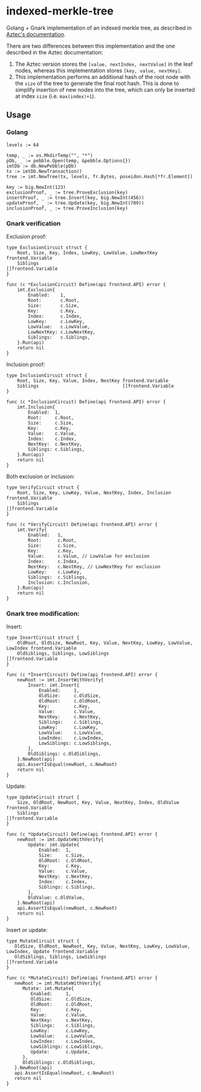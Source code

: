 # indexed-merkle-tree

Golang + Gnark implementation of an indexed merkle tree, as described in
[Aztec's documentation](https://docs.aztec.network/learn/concepts/storage/trees/indexed_merkle_tree).

There are two differences between this implementation and the one described in the Aztec documentation:
1. The Aztec version stores the `[value, nextIndex, nextValue]` in the leaf nodes, whereas this implementation 
   stores `[key, value, nextKey]`.
2. This implementation performs an additional hash of the root node with the `size` of the tree to generate the
   final root hash. This is done to simplify insertion of new nodes into the tree, which can only be inserted
   at index `size` (i.e. `max(index)+1`).

## Usage

### Golang

```golang
levels := 64

temp, _ := os.MkdirTemp("", "*")
pDb, _ := pebble.Open(temp, &pebble.Options{})
imtDb := db.NewPebble(pDb)
tx := imtDb.NewTransaction()
tree := imt.NewTree(tx, levels, fr.Bytes, poseidon.Hash[*fr.Element])

key := big.NewInt(123)
exclusionProof, _ := tree.ProveExclusion(key)
insertProof, _ := tree.Insert(key, big.NewInt(456))
updateProof, _ := tree.Update(key, big.NewInt(789))
inclusionProof, _ := tree.ProveInclusion(key)
```

### Gnark verification

Exclusion proof:
```golang
type ExclusionCircuit struct {
	Root, Size, Key, Index, LowKey, LowValue, LowNextKey frontend.Variable
	Siblings                                             []frontend.Variable
}

func (c *ExclusionCircuit) Define(api frontend.API) error {
    imt.Exclusion{
		Enabled:    1,
		Root:       c.Root,
		Size:       c.Size,
		Key:        c.Key,
		Index:      c.Index,
		LowKey:     c.LowKey,
		LowValue:   c.LowValue,
		LowNextKey: c.LowNextKey,
		Siblings:   c.Siblings,
	}.Run(api)
	return nil
}
```

Inclusion proof:
```golang
type InclusionCircuit struct {
	Root, Size, Key, Value, Index, NextKey frontend.Variable
	Siblings                               []frontend.Variable
}

func (c *InclusionCircuit) Define(api frontend.API) error {
    imt.Inclusion{
		Enabled:  1,
		Root:     c.Root,
		Size:     c.Size,
		Key:      c.Key,
		Value:    c.Value,
		Index:    c.Index,
		NextKey:  c.NextKey,
		Siblings: c.Siblings,
	}.Run(api)
	return nil
}
```

Both exclusion or inclusion:
```golang
type VerifyCircuit struct {
	Root, Size, Key, LowKey, Value, NextKey, Index, Inclusion frontend.Variable
	Siblings                                                  []frontend.Variable
}

func (c *VerifyCircuit) Define(api frontend.API) error {
    imt.Verify{
		Enabled:   1,
		Root:      c.Root,
		Size:      c.Size,
		Key:       c.Key,
		Value:     c.Value, // LowValue for exclusion
		Index:     c.Index,
		NextKey:   c.NextKey, // LowNextKey for exclusion
		LowKey:    c.LowKey,
		Siblings:  c.Siblings,
		Inclusion: c.Inclusion,
	}.Run(api)
	return nil
}
```

### Gnark tree modification:

Insert:
```golang
type InsertCircuit struct {
	OldRoot, OldSize, NewRoot, Key, Value, NextKey, LowKey, LowValue, LowIndex frontend.Variable
	OldSiblings, Siblings, LowSiblings                                         []frontend.Variable
}

func (c *InsertCircuit) Define(api frontend.API) error {
	newRoot := imt.InsertWithVerify{
		Insert: imt.Insert{
			Enabled:     1,
            OldSize:     c.OldSize,
			OldRoot:     c.OldRoot,
			Key:         c.Key,
			Value:       c.Value,
			NextKey:     c.NextKey,
			Siblings:    c.Siblings,
			LowKey:      c.LowKey,
			LowValue:    c.LowValue,
			LowIndex:    c.LowIndex,
			LowSiblings: c.LowSiblings,
		},
		OldSiblings: c.OldSiblings,
	}.NewRoot(api)
	api.AssertIsEqual(newRoot, c.NewRoot)
	return nil
}
```

Update:
```golang
type UpdateCircuit struct {
	Size, OldRoot, NewRoot, Key, Value, NextKey, Index, OldValue frontend.Variable
	Siblings                                                     []frontend.Variable
}

func (c *UpdateCircuit) Define(api frontend.API) error {
	newRoot := imt.UpdateWithVerify{
		Update: imt.Update{
			Enabled:  1,
			Size:     c.Size,
			OldRoot:  c.OldRoot,
			Key:      c.Key,
			Value:    c.Value,
			NextKey:  c.NextKey,
			Index:    c.Index,
			Siblings: c.Siblings,
		},
		OldValue: c.OldValue,
	}.NewRoot(api)
	api.AssertIsEqual(newRoot, c.NewRoot)
	return nil
}
```

Insert or update:
```golang
type MutateCircuit struct {
   OldSize, OldRoot, NewRoot, Key, Value, NextKey, LowKey, LowValue, LowIndex, Update frontend.Variable
   OldSiblings, Siblings, LowSiblings                                                 []frontend.Variable
}

func (c *MutateCircuit) Define(api frontend.API) error {
   newRoot := imt.MutateWithVerify{
      Mutate: imt.Mutate{
         Enabled:     1,
         OldSize:     c.OldSize,
         OldRoot:     c.OldRoot,
         Key:         c.Key,
         Value:       c.Value,
         NextKey:     c.NextKey,
         Siblings:    c.Siblings,
         LowKey:      c.LowKey,
         LowValue:    c.LowValue,
         LowIndex:    c.LowIndex,
         LowSiblings: c.LowSiblings,
         Update:      c.Update,
      },
      OldSiblings: c.OldSiblings,
   }.NewRoot(api)
   api.AssertIsEqual(newRoot, c.NewRoot)
   return nil
}
```
